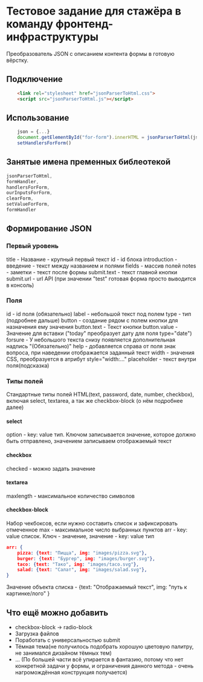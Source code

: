 # Тестовое задание для стажёра в команду фронтенд-инфраструктуры
Преобразователь JSON с описанием контента формы в готовую вёрстку.

## Подключение
```html
    <link rel="stylesheet" href="jsonParserToHtml.css">
    <script src="jsonParserToHtml.js"></script>
```

## Использование
```js script
    json = {...}
    document.getElementById("for-form").innerHTML = jsonParserToHtml(json)
    setHandlersForForm()
```
## Занятые имена пременных библеотекой
```js script
jsonParserToHtml,
formHandler,
handlersForForm,
ourInputsForForm,
clearForm,
setValueForForm,
formHandler
```

## Формирование JSON
### Первый уровень
title - Название - крупный первый текст
id - id блока
introduction - введение - текст между названием и полями
fields - массив полей
notes - заметки - текст после формы
submit.text - текст главной кнопки
submit.url - url API (при значении "test" готовая форма просто выводится в консоль)

### Поля
id - id поля (обязательно)
label - небольшой текст под полем
type - тип (подробнее дальше)
button - создание рядом с полем кнопки для назначения ему значения
button.text - Текст кнопки
button.value - Значение для вставки ("today" преобразует дату для поля type="date")
forsure - У небольшого текста снизу появляется дополнительная надпись "(Обязательно)"
help - добавляется справа от поля знак вопроса, при наведении отображается заданный текст
width - значения CSS, преобразуется в атрибут style="width:..."
placeholder - текст внутри поля(подсказка)

### Типы полей
Стандартные типы полей HTML(text, password, date, number, checkbox), включая select, textarea, а так же checkbox-block (о нём подробнее далее)

#### select
option - key: value тип. Ключом записывается значение, которое должно быть отправлено, значением записываем отображаемый текст

#### checkbox
checked - можно задать значение

#### textarea
maxlength - максимальное количество символов

#### checkbox-block
Набор чекбоксов, если нужно составить список и зафиксировать отмеченное 
max - максимальное число выбранных пунктов
arr - key: value список. Ключ - значение, значение - key: value тип
```json
arr: {
    pizza: {text: "Пицца", img: "images/pizza.svg"},
    burger: {text: "Бургер", img: "images/burger.svg"},
    taco: {text: "Тако", img: "images/taco.svg"},
    salad: {text: "Салат", img: "images/salad.svg"},  
}
```
Значение объекта списка - {text: "Отображаемый текст", img: "путь к картинке/лого" }

## Что ещё можно добавить
* checkbox-block -> radio-block
* Загрузка файлов
* Поработать с универсальностью submit
* Тёмная тема(не получилось подобрать хорошую цветовую палитру, не занимался дизайном тёмных тем)
* ...
(По большей части всё упирается в фантазию, потому что нет конкретной задачи у формы, и ограничения данного метода - очень нагромождённая конструкция получается)
